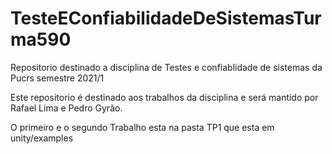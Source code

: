 # TesteEConfiabilidadeDeSistemasTurma590
Repositorio destinado a disciplina de  Testes e confiablidade de sistemas da Pucrs semestre 2021/1

Este repositorio é destinado aos trabalhos da disciplina e será mantido por Rafael Lima e Pedro Gyrão. 

O primeiro e o segundo Trabalho esta na pasta TP1 que esta em unity/examples

